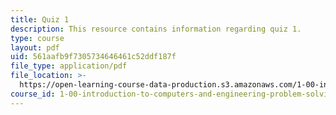 ```yaml
---
title: Quiz 1
description: This resource contains information regarding quiz 1.
type: course
layout: pdf
uid: 561aafb9f7305734646461c52ddf187f
file_type: application/pdf
file_location: >-
  https://open-learning-course-data-production.s3.amazonaws.com/1-00-introduction-to-computers-and-engineering-problem-solving-spring-2012/561aafb9f7305734646461c52ddf187f_MIT1_00S12_Quiz1_S10.pdf
course_id: 1-00-introduction-to-computers-and-engineering-problem-solving-spring-2012
---
```


